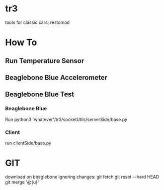 # tr3
tools for classic cars; restomod

# How To
## Run Temperature Sensor

## Beaglebone Blue Accelerometer

## Beaglebone Blue Test
### Beaglebone Blue
   Run python3 'whatever'/tr3/socketUtils/serverSide/base.py 
### Client 
   run clientSide/base.py
# GIT
download on beaglebone ignoring changes:
git fetch
git reset --hard HEAD
git merge '@{u}'

